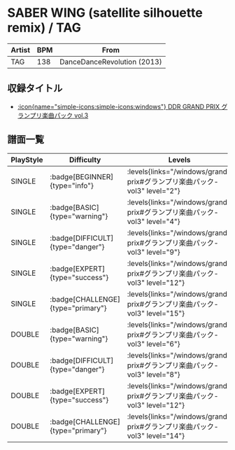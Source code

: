# SABER WING (satellite silhouette remix) / TAG

|Artist|BPM|From|
|------|---|----|
|TAG|138|DanceDanceRevolution (2013)|

## 収録タイトル

- [:icon{name="simple-icons:simple-icons:windows"} DDR GRAND PRIX グランプリ楽曲パック vol.3](/windows/grand-prix#グランプリ楽曲パック-vol3)

## 譜面一覧

|PlayStyle|Difficulty|Levels|Notes|Movie|
|---------|----------|------|-----|-----|
|SINGLE| :badge[BEGINNER]{type="info"}| :levels{links="/windows/grand-prix#グランプリ楽曲パック-vol3" level="2"}|89/4||
|SINGLE| :badge[BASIC]{type="warning"}| :levels{links="/windows/grand-prix#グランプリ楽曲パック-vol3" level="4"}|135/8||
|SINGLE| :badge[DIFFICULT]{type="danger"}| :levels{links="/windows/grand-prix#グランプリ楽曲パック-vol3" level="9"}|255/6||
|SINGLE| :badge[EXPERT]{type="success"}| :levels{links="/windows/grand-prix#グランプリ楽曲パック-vol3" level="12"}|371/18||
|SINGLE| :badge[CHALLENGE]{type="primary"}| :levels{links="/windows/grand-prix#グランプリ楽曲パック-vol3" level="15"}|508/6||
|DOUBLE| :badge[BASIC]{type="warning"}| :levels{links="/windows/grand-prix#グランプリ楽曲パック-vol3" level="6"}|174/23||
|DOUBLE| :badge[DIFFICULT]{type="danger"}| :levels{links="/windows/grand-prix#グランプリ楽曲パック-vol3" level="8"}|223/13||
|DOUBLE| :badge[EXPERT]{type="success"}| :levels{links="/windows/grand-prix#グランプリ楽曲パック-vol3" level="12"}|373/19||
|DOUBLE| :badge[CHALLENGE]{type="primary"}| :levels{links="/windows/grand-prix#グランプリ楽曲パック-vol3" level="14"}|444/23||
